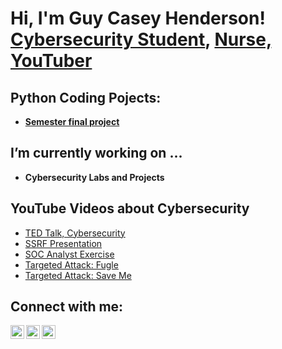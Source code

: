 <h1>Hi, I'm Guy Casey Henderson! <br/>
  <a href="https://github.com/serraphx">Cybersecurity Student</a>, 
  <a href="https://www.linkedin.com/in/guy-casey-henderson/">Nurse,</a>
  <a href="https://www.youtube.com/@GuyHenderson">YouTuber</a></h1>
</h1>

<h2>Python Coding Pojects:</h2>

- <b>[Semester final project](https://github.com/serraphx/Weather-Project-FD)</b>

<h2>I’m currently working on ...</h2>

- <b>Cybersecurity Labs and Projects</b>
 

<h2>YouTube Videos about Cybersecurity</h2>

- [TED Talk, Cybersecurity](https://youtu.be/0QyWobuFziU)
- [SSRF Presentation](https://youtu.be/ARnz6OHdORg)
- [SOC Analyst Exercise](https://youtu.be/Uo24MzD8JCs)
- [Targeted Attack: Fugle](https://youtu.be/mZlOfXQJOLU)
- [Targeted Attack: Save Me](https://youtu.be/F1XJFQXIbUs)

<h2>Connect with me:</h2>

[<img align="left" alt="GuyCaseyHenderson | YouTube" width="22px" src="https://cdn.jsdelivr.net/npm/simple-icons@13.5.0/icons/youtube.svg" />][youtube]
[<img align="left" alt="GuyCaseyHenderson | Twitter" width="22px" src="https://cdn.jsdelivr.net/npm/simple-icons@13.5.0/icons/x.svg" />][x]
[<img align="left" alt="GuyCaseyHenderson | LinkedIn" width="22px" src="https://cdn.jsdelivr.net/npm/simple-icons@13.5.0/icons/linkedin.svg" />][linkedin]

[x]: https://twitter.com/serraphx
[youtube]: https://www.youtube.com/@GuyHenderson
[linkedin]: www.linkedin.com/in/guy-casey-henderson/

